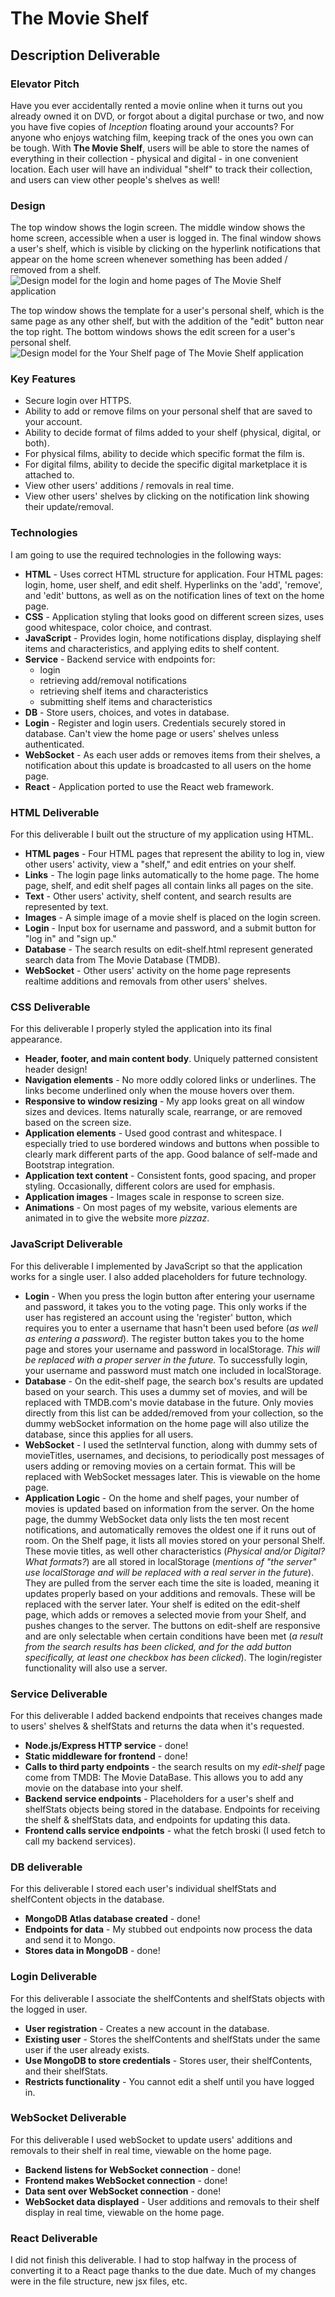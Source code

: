 # The Movie Shelf

## Description Deliverable

### Elevator Pitch  
Have you ever accidentally rented a movie online when it turns out you already owned it on DVD, or forgot about a digital purchase or two, and now you have five copies of *Inception* floating around your accounts? For anyone who enjoys watching film, keeping track of the ones you own can be tough. With **The Movie Shelf**, users will be able to store the names of everything in their collection - physical and digital - in one convenient location. Each user will have an individual "shelf" to track their collection, and users can view other people's shelves as well!  

### Design
The top window shows the login screen. The middle window shows the home screen, accessible when a user is logged in. The final window shows a user's shelf, which is visible by clicking on the hyperlink notifications that appear on the home screen whenever something has been added / removed from a shelf.
![Design model for the login and home pages of The Movie Shelf application](/DesignImages/DesignImage_LoginHome.jpg)

The top window shows the template for a user's personal shelf, which is the same page as any other shelf, but with the addition of the "edit" button near the top right. The bottom windows shows the edit screen for a user's personal shelf.
![Design model for the Your Shelf page of The Movie Shelf application](/DesignImages/DesignImage_YourShelf.jpg)

### Key Features
- Secure login over HTTPS.
- Ability to add or remove films on your personal shelf that are saved to your account.
- Ability to decide format of films added to your shelf (physical, digital, or both).
- For physical films, ability to decide which specific format the film is.
- For digital films, ability to decide the specific digital marketplace it is attached to.
- View other users' additions / removals in real time.
- View other users' shelves by clicking on the notification link showing their update/removal.

### Technologies
I am going to use the required technologies in the following ways:
- **HTML** - Uses correct HTML structure for application. Four HTML pages: login, home, user shelf, and edit shelf. Hyperlinks on the 'add', 'remove', and 'edit' buttons, as well as on the notification lines of text on the home page.
- **CSS** - Application styling that looks good on different screen sizes, uses good whitespace, color choice, and contrast.
- **JavaScript** - Provides login, home notifications display, displaying shelf items and characteristics, and applying edits to shelf content.
- **Service** - Backend service with endpoints for:
  - login
  - retrieving add/removal notifications
  - retrieving shelf items and characteristics
  - submitting shelf items and characteristics
- **DB** - Store users, choices, and votes in database. 
- **Login** - Register and login users. Credentials securely stored in database. Can't view the home page or users' shelves unless authenticated.
- **WebSocket** - As each user adds or removes items from their shelves, a notification about this update is broadcasted to all users on the home page.
- **React** - Application ported to use the React web framework.

### HTML Deliverable
For this deliverable I built out the structure of my application using HTML.
- **HTML pages** - Four HTML pages that represent the ability to log in, view other users' activity, view a "shelf," and edit entries on your shelf.
- **Links** - The login page links automatically to the home page. The home page, shelf, and edit shelf pages all contain links all pages on the site.
- **Text** - Other users' activity, shelf content, and search results are represented by text.
- **Images** - A simple image of a movie shelf is placed on the login screen.
- **Login** - Input box for username and password, and a submit button for "log in" and "sign up."
- **Database** - The search results on edit-shelf.html represent generated search data from The Movie Database (TMDB).
- **WebSocket** - Other users' activity on the home page represents realtime additions and removals from other users' shelves.

### CSS Deliverable
For this deliverable I properly styled the application into its final appearance.
- **Header, footer, and main content body**. Uniquely patterned consistent header design!
- **Navigation elements** - No more oddly colored links or underlines. The links become underlined only when the mouse hovers over them.
- **Responsive to window resizing** - My app looks great on all window sizes and devices. Items naturally scale, rearrange, or are removed based on the screen size.
- **Application elements** - Used good contrast and whitespace. I especially tried to use bordered windows and buttons when possible to clearly mark different parts of the app. Good balance of self-made and Bootstrap integration.
- **Application text content** - Consistent fonts, good spacing, and proper styling. Occasionally, different colors are used for emphasis.
- **Application images** - Images scale in response to screen size.
- **Animations** - On most pages of my website, various elements are animated in to give the website more *pizzaz*.

### JavaScript Deliverable
For this deliverable I implemented by JavaScript so that the application works for a single user. I also added placeholders for future technology.
- **Login** - When you press the login button after entering your username and password, it takes you to the voting page. This only works if the user has registered an account using the 'register' button, which requires you to enter a username that hasn't been used before (*as well as entering a password*). The register button takes you to the home page and stores your username and password in localStorage. *This will be replaced with a proper server in the future.* To successfully login, your username and password must match one included in localStorage.
- **Database** - On the edit-shelf page, the search box's results are updated based on your search. This uses a dummy set of movies, and will be replaced with TMDB.com's movie database in the future. Only movies directly from this list can be added/removed from your collection, so the dummy webSocket information on the home page will also utilize the database, since this applies for all users.
- **WebSocket** - I used the setInterval function, along with dummy sets of movieTitles, usernames, and decisions, to periodically post messages of users adding or removing movies on a certain format. This will be replaced with WebSocket messages later. This is viewable on the home page.
- **Application Logic** - On the home and shelf pages, your number of movies is updated based on information from the server. On the home page, the dummy WebSocket data only lists the ten most recent notifications, and automatically removes the oldest one if it runs out of room. On the Shelf page, it lists all movies stored on your personal Shelf. These movie titles, as well other characteristics (*Physical and/or Digital? What formats?*) are all stored in localStorage (*mentions of "the server" use localStorage and will be replaced with a real server in the future*). They are pulled from the server each time the site is loaded, meaning it updates properly based on your additions and removals. These will be replaced with the server later. Your shelf is edited on the edit-shelf page, which adds or removes a selected movie from your Shelf, and pushes changes to the server. The buttons on edit-shelf are responsive and are only selectable when certain conditions have been met (*a result from the search results has been clicked, and for the add button specifically, at least one checkbox has been clicked*). The login/register functionality will also use a server.

### Service Deliverable
For this deliverable I added backend endpoints that receives changes made to users' shelves & shelfStats and returns the data when it's requested.
- **Node.js/Express HTTP service** - done!
- **Static middleware for frontend** - done!
- **Calls to third party endpoints** - the search results on my *edit-shelf* page come from TMDB: The Movie DataBase. This allows you to add any movie on the database into your shelf.
- **Backend service endpoints** - Placeholders for a user's shelf and shelfStats objects being stored in the database. Endpoints for receiving the shelf & shelfStats data, and endpoints for updating this data.
- **Frontend calls service endpoints** - what the fetch broski (I used fetch to call my backend services).

### DB deliverable
For this deliverable I stored each user's individual shelfStats and shelfContent objects in the database.
- **MongoDB Atlas database created** - done!
- **Endpoints for data** - My stubbed out endpoints now process the data and send it to Mongo.
- **Stores data in MongoDB** - done!

### Login Deliverable
For this deliverable I associate the shelfContents and shelfStats objects with the logged in user.
- **User registration** - Creates a new account in the database.
- **Existing user** - Stores the shelfContents and shelfStats under the same user if the user already exists.
- **Use MongoDB to store credentials** - Stores user, their shelfContents, and their shelfStats.
- **Restricts functionality** - You cannot edit a shelf until you have logged in.

### WebSocket Deliverable
For this deliverable I used webSocket to update users' additions and removals to their shelf in real time, viewable on the home page.  
- **Backend listens for WebSocket connection** - done!
- **Frontend makes WebSocket connection** - done!
- **Data sent over WebSocket connection** - done!
- **WebSocket data displayed** - User additions and removals to their shelf display in real time, viewable on the home page.

### React Deliverable
I did not finish this deliverable. I had to stop halfway in the process of converting it to a React page thanks to the due date. Much of my changes were in the file structure, new jsx files, etc.

